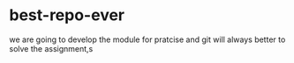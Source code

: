 # best-repo-ever
we are going to develop the module
for pratcise and  git will always better to solve the assignment,s